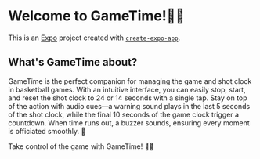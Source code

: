 # Welcome to GameTime!🏀⏰

This is an [Expo](https://expo.dev) project created with [`create-expo-app`](https://www.npmjs.com/package/create-expo-app).

## What's GameTime about?

GameTime is the perfect companion for managing the game and shot clock in basketball games. With an intuitive interface, you can easily stop, start, and reset the shot clock to 24 or 14 seconds with a single tap. Stay on top of the action with audio cues—a warning sound plays in the last 5 seconds of the shot clock, while the final 10 seconds of the game clock trigger a countdown. When time runs out, a buzzer sounds, ensuring every moment is officiated smoothly. 📣

Take control of the game with GameTime! 💪🏀

